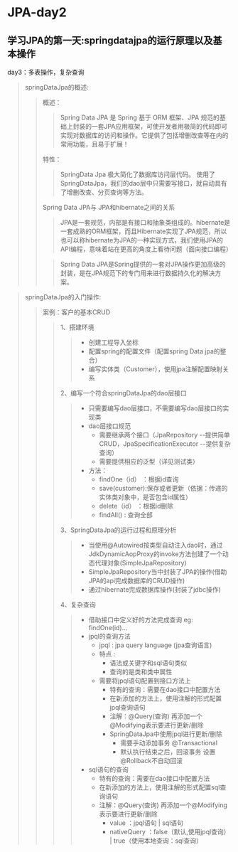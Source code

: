 # JPA-day2

## 学习JPA的第一天:springdatajpa的运行原理以及基本操作
 day3：多表操作，复杂查询
> springDataJpa的概述:
>>
>> 概述：
>>> Spring Data JPA 是 Spring 基于 ORM 框架、JPA 规范的基础上封装的一套JPA应用框架，可使开发者用极简的代码即可实现对数据库的访问和操作。它提供了包括增删改查等在内的常用功能，且易于扩展！
>>
>> 特性：
>>> SpringData Jpa 极大简化了数据库访问层代码。 使用了SpringDataJpa，我们的dao层中只需要写接口，就自动具有了增删改查、分页查询等方法。
>>
>> Spring Data JPA与 JPA和hibernate之间的关系
>>> JPA是一套规范，内部是有接口和抽象类组成的。hibernate是一套成熟的ORM框架，而且Hibernate实现了JPA规范，所以也可以称hibernate为JPA的一种实现方式，我们使用JPA的API编程，意味着站在更高的角度上看待问题（面向接口编程）
>>
>>> Spring Data JPA是Spring提供的一套对JPA操作更加高级的封装，是在JPA规范下的专门用来进行数据持久化的解决方案。
>>


> springDataJpa的入门操作:
>>
>> 案例：客户的基本CRUD
>>> 1、搭建环境
>>>> * 创建工程导入坐标
>>>> * 配置spring的配置文件（配置spring Data jpa的整合）
>>>> * 编写实体类（Customer），使用jpa注解配置映射关系  
>>>
>>> 2、编写一个符合springDataJpa的dao层接口
>>>> * 只需要编写dao层接口，不需要编写dao层接口的实现类
>>>> * dao层接口规范
>>>>    * 需要继承两个接口（JpaRepository --提供简单CRUD，JpaSpecificationExecutor --提供复杂查询）
>>>>    * 需要提供相应的泛型（详见测试类）
>>>> * 方法：
>>>>    * findOne（id） ：根据id查询
>>>>    * save(customer):保存或者更新（依据：传递的实体类对象中，是否包含id属性）
>>>>    * delete（id） ：根据id删除
>>>>    * findAll() : 查询全部
>>>
>>> 3、SpringDataJpa的运行过程和原理分析
>>>> * 当使用@Autowired按类型自动注入dao时，通过JdkDynamicAopProxy的invoke方法创建了一个动态代理对象(SimpleJpaRepository)
>>>> * SimpleJpaRepository当中封装了JPA的操作(借助JPA的api完成数据库的CRUD操作)
>>>> * 通过hibernate完成数据库操作(封装了jdbc操作)
>>>
>>> 4、复杂查询
>>>> * 借助接口中定义好的方法完成查询 eg: findOne(id)...
>>>> * jpql的查询方法
>>>>    * jpql : jpa query language (jpa查询语言)
>>>>    * 特点 : 
>>>>        * 语法或关键字和sql语句类似
>>>>        * 查询的是类和类中属性
>>>>    * 需要将jpql语句配置到接口方法上
>>>>        * 特有的查询：需要在dao接口中配置方法
>>>>        * 在新添加的方法上，使用注解的形式配置jpql查询语句
>>>>        * 注解：@Query(查询) 再添加一个@Modifying表示要进行更新/删除
>>>>        * SpringDataJpa中使用jpql进行更新/删除
>>>>            * 需要手动添加事务 @Transactional
>>>>            * 默认执行结束之后，回滚事务 设置@Rollback不自动回滚
>>>> * sql语句的查询
>>>>    * 特有的查询：需要在dao接口中配置方法
>>>>    * 在新添加的方法上，使用注解的形式配置sql查询语句
>>>>    * 注解：@Query(查询) 再添加一个@Modifying表示要进行更新/删除
>>>>        * value ：jpql语句 | sql语句
>>>>        * nativeQuery ：false（默认,使用jpql查询） | true（使用本地查询：sql查询）


